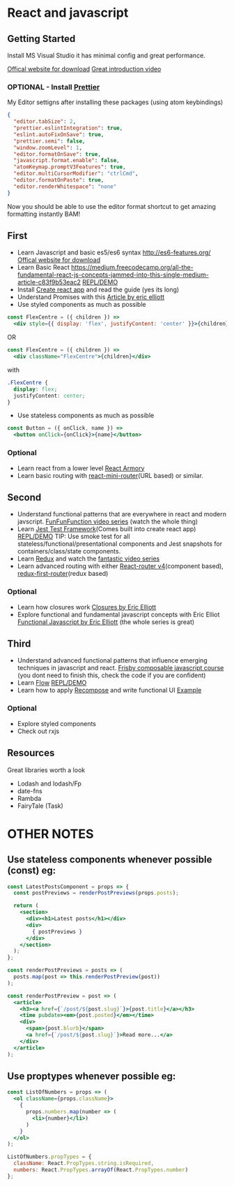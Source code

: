 # React and javascript


## Getting Started

Install MS Visual Studio it has minimal config and great performance.

[Offical website for download](https://code.visualstudio.com/download)
[Great introduction video](https://www.youtube.com/watch?v=7OussBP55lg)

### OPTIONAL - Install [Prettier](https://marketplace.visualstudio.com/items?itemName=esbenp.prettier-vscode)

My Editor settigns after installing these packages (using atom keybindings)
```json
{
  "editor.tabSize": 2,
  "prettier.eslintIntegration": true,
  "eslint.autoFixOnSave": true,
  "prettier.semi": false,
  "window.zoomLevel": 1,
  "editor.formatOnSave": true,
  "javascript.format.enable": false,
  "atomKeymap.promptV3Features": true,
  "editor.multiCursorModifier": "ctrlCmd",
  "editor.formatOnPaste": true,
  "editor.renderWhitespace": "none"
}
```

Now you should be able to use the editor format shortcut to get amazing formatting instantly BAM!

## First

- Learn Javascript and basic es5/es6 syntax
http://es6-features.org/ [Offical website for download](https://code.visualstudio.com/download)
- Learn Basic React
https://medium.freecodecamp.org/all-the-fundamental-react-js-concepts-jammed-into-this-single-medium-article-c83f9b53eac2 [REPL/DEMO](https://babeljs.io/repl/)
- Install [Create react app](https://github.com/facebookincubator/create-react-app) and read the guide (yes its long)
- Understand Promises with this [Article by eric elliott](https://medium.com/javascript-scene/master-the-javascript-interview-what-is-a-promise-27fc71e77261)
- Use styled components as much as possible
```jsx
const FlexCentre = ({ children }) => 
  <div style={{ display: 'flex', justifyContent: 'center' }}>{children}</div>
```
OR
```jsx
const FlexCentre = ({ children }) => 
  <div className="FlexCentre">{children}</div>
```
with 
```css
.FlexCentre {
  display: flex;
  justifyContent: center;
}
```
- Use stateless components as much as possible
```jsx
const Button = ({ onClick, name }) => 
  <button onClick={onClick}>{name}</button>
```

### Optional
- Learn react from a lower level
[React Armory](https://reactarmory.com/)
- Learn basic routing with [react-mini-router](https://github.com/larrymyers/react-mini-router)(URL based) or similar.

## Second

- Understand functional patterns that are everywhere in react and modern javscript.
[FunFunFunction video series](https://www.youtube.com/watch?v=BMUiFMZr7vk) (watch the whole thing)
- Learn [Jest Test Framework](https://facebook.github.io/jest/)(Comes built into create react app) [REPL/DEMO](https://repl.it/languages/jest) TIP: Use smoke test for all stateless/functional/presentational components and Jest snapshots for containers/class/state components.
- Learn [Redux](http://redux.js.org/) and watch the [fantastic video series](https://egghead.io/courses/getting-started-with-redux)
- Learn advanced routing with either [React-router v4](https://reacttraining.com/react-router/)(component based), [redux-first-router](https://github.com/faceyspacey/redux-first-router)(redux based)


### Optional
- Learn how closures work [Closures by Eric Elliott](https://medium.com/javascript-scene/master-the-javascript-interview-what-is-a-closure-b2f0d2152b36)
- Explore functional and fundamental javascript concepts with Eric Elliot
[Functional Javascript by Eric Elliott](https://medium.com/javascript-scene/the-rise-and-fall-and-rise-of-functional-programming-composable-software-c2d91b424c8c) (the whole series is great)

## Third

- Understand advanced functional patterns that influence emerging techniques in javascript and react.
[Frisby composable javascript course](https://egghead.io/courses/professor-frisby-introduces-composable-functional-javascript) (you dont need to finish this, check the code if you are confident)
- Learn [Flow](https://flow.org/) [REPL/DEMO](https://flow.org/try/)
- Learn how to apply [Recompose](https://github.com/acdlite/recompose) and write functional UI [Example](https://github.com/jxnblk/rebass)

### Optional
- Explore styled components
- Check out rxjs

## Resources

Great libraries worth a look

- Lodash and lodash/Fp
- date-fns
- Rambda
- FairyTale (Task)

# OTHER NOTES
## Use stateless components whenever possible (const) eg:
```jsx
const LatestPostsComponent = props => {
  const postPreviews = renderPostPreviews(props.posts);

  return (
    <section>
      <div><h1>Latest posts</h1></div>
      <div>
        { postPreviews }
      </div>
    </section>
  );
};

const renderPostPreviews = posts => (
  posts.map(post => this.renderPostPreview(post))
);

const renderPostPreview = post => (
  <article>
    <h3><a href={`/post/${post.slug}`}>{post.title}</a></h3>
    <time pubdate><em>{post.posted}</em></time>
    <div>
      <span>{post.blurb}</span>
      <a href={`/post/${post.slug}`}>Read more...</a>
    </div>
  </article>
);
```
## Use proptypes whenever possible eg:

```jsx
const ListOfNumbers = props => (
  <ol className={props.className}>
    {
      props.numbers.map(number => (
        <li>{number}</li>)
      )
    }
  </ol>
);

ListOfNumbers.propTypes = {
  className: React.PropTypes.string.isRequired,
  numbers: React.PropTypes.arrayOf(React.PropTypes.number)
};
```
